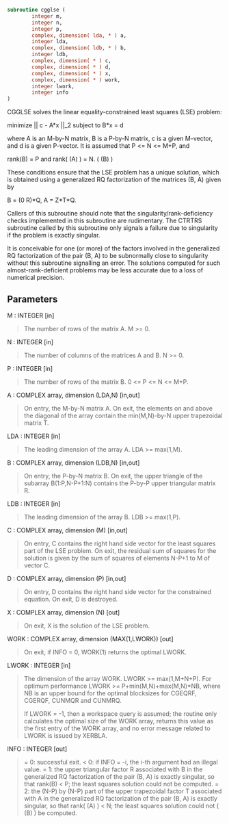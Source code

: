 ```fortran
subroutine cgglse (
        integer m,
        integer n,
        integer p,
        complex, dimension( lda, * ) a,
        integer lda,
        complex, dimension( ldb, * ) b,
        integer ldb,
        complex, dimension( * ) c,
        complex, dimension( * ) d,
        complex, dimension( * ) x,
        complex, dimension( * ) work,
        integer lwork,
        integer info
)
```

CGGLSE solves the linear equality-constrained least squares (LSE)
problem:

minimize || c - A\*x ||_2   subject to   B\*x = d

where A is an M-by-N matrix, B is a P-by-N matrix, c is a given
M-vector, and d is a given P-vector. It is assumed that
P <= N <= M+P, and

rank(B) = P and  rank( (A) ) = N.
( (B) )

These conditions ensure that the LSE problem has a unique solution,
which is obtained using a generalized RQ factorization of the
matrices (B, A) given by

B = (0 R)\*Q,   A = Z\*T\*Q.

Callers of this subroutine should note that the singularity/rank-deficiency checks
implemented in this subroutine are rudimentary. The CTRTRS subroutine called by this
subroutine only signals a failure due to singularity if the problem is exactly singular.

It is conceivable for one (or more) of the factors involved in the generalized RQ
factorization of the pair (B, A) to be subnormally close to singularity without this
subroutine signalling an error. The solutions computed for such almost-rank-deficient
problems may be less accurate due to a loss of numerical precision.

## Parameters
M : INTEGER [in]
> The number of rows of the matrix A.  M >= 0.

N : INTEGER [in]
> The number of columns of the matrices A and B. N >= 0.

P : INTEGER [in]
> The number of rows of the matrix B. 0 <= P <= N <= M+P.

A : COMPLEX array, dimension (LDA,N) [in,out]
> On entry, the M-by-N matrix A.
> On exit, the elements on and above the diagonal of the array
> contain the min(M,N)-by-N upper trapezoidal matrix T.

LDA : INTEGER [in]
> The leading dimension of the array A. LDA >= max(1,M).

B : COMPLEX array, dimension (LDB,N) [in,out]
> On entry, the P-by-N matrix B.
> On exit, the upper triangle of the subarray B(1:P,N-P+1:N)
> contains the P-by-P upper triangular matrix R.

LDB : INTEGER [in]
> The leading dimension of the array B. LDB >= max(1,P).

C : COMPLEX array, dimension (M) [in,out]
> On entry, C contains the right hand side vector for the
> least squares part of the LSE problem.
> On exit, the residual sum of squares for the solution
> is given by the sum of squares of elements N-P+1 to M of
> vector C.

D : COMPLEX array, dimension (P) [in,out]
> On entry, D contains the right hand side vector for the
> constrained equation.
> On exit, D is destroyed.

X : COMPLEX array, dimension (N) [out]
> On exit, X is the solution of the LSE problem.

WORK : COMPLEX array, dimension (MAX(1,LWORK)) [out]
> On exit, if INFO = 0, WORK(1) returns the optimal LWORK.

LWORK : INTEGER [in]
> The dimension of the array WORK. LWORK >= max(1,M+N+P).
> For optimum performance LWORK >= P+min(M,N)+max(M,N)\*NB,
> where NB is an upper bound for the optimal blocksizes for
> CGEQRF, CGERQF, CUNMQR and CUNMRQ.
> 
> If LWORK = -1, then a workspace query is assumed; the routine
> only calculates the optimal size of the WORK array, returns
> this value as the first entry of the WORK array, and no error
> message related to LWORK is issued by XERBLA.

INFO : INTEGER [out]
> = 0:  successful exit.
> < 0:  if INFO = -i, the i-th argument had an illegal value.
> = 1:  the upper triangular factor R associated with B in the
> generalized RQ factorization of the pair (B, A) is exactly
> singular, so that rank(B) < P; the least squares
> solution could not be computed.
> = 2:  the (N-P) by (N-P) part of the upper trapezoidal factor
> T associated with A in the generalized RQ factorization
> of the pair (B, A) is exactly singular, so that
> rank( (A) ) < N; the least squares solution could not
> ( (B) )
> be computed.
